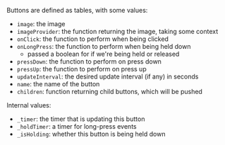 Buttons are defined as tables, with some values:
- `image`: the image
- `imageProvider`: the function returning the image, taking some context
- `onClick`: the function to perform when being clicked
- `onLongPress`: the function to perform when being held down
    - passed a boolean for if we're being held or released
- `pressDown`: the function to perform on press down
- `pressUp`: the function to perform on press up
- `updateInterval`: the desired update interval (if any) in seconds
- `name`: the name of the button
- `children`: function returning child buttons, which will be pushed

Internal values:
- `_timer`: the timer that is updating this button
- `_holdTimer`: a timer for long-press events
- `_isHolding`: whether this button is being held down
